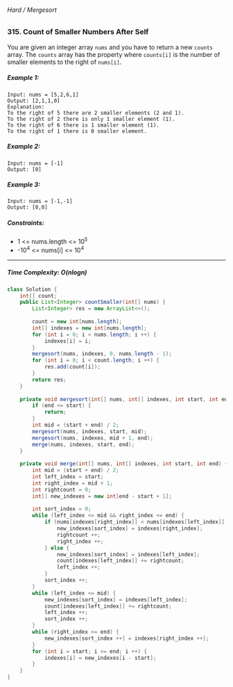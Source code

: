 ###### Hard / Mergesort

### 315. Count of Smaller Numbers After Self

You are given an integer array `nums` and you have to return a new `counts` array. The `counts` array has the property where `counts[i]` is the number of smaller elements to the right of `nums[i]`.

 

##### Example 1:
```
Input: nums = [5,2,6,1]
Output: [2,1,1,0]
Explanation:
To the right of 5 there are 2 smaller elements (2 and 1).
To the right of 2 there is only 1 smaller element (1).
To the right of 6 there is 1 smaller element (1).
To the right of 1 there is 0 smaller element.
```
##### Example 2:
```
Input: nums = [-1]
Output: [0]
```
##### Example 3:
```
Input: nums = [-1,-1]
Output: [0,0]
```

##### Constraints:

- 1 <= nums.length <= 10<sup>5</sup>
- -10<sup>4</sup> <= nums[i] <= 10<sup>4</sup>

***

##### Time Complexity: O(nlogn)

```java
class Solution {
    int[] count;
    public List<Integer> countSmaller(int[] nums) {
        List<Integer> res = new ArrayList<>();
        
        count = new int[nums.length];
        int[] indexes = new int[nums.length];
        for (int i = 0; i < nums.length; i ++) {
            indexes[i] = i;
        }
        mergesort(nums, indexes, 0, nums.length - 1);
        for (int i = 0; i < count.length; i ++) {
            res.add(count[i]);
        }
        return res;
    }
    
    private void mergesort(int[] nums, int[] indexes, int start, int end) {
        if (end <= start) {
            return;
        }
        int mid = (start + end) / 2;
        mergesort(nums, indexes, start, mid);
        mergesort(nums, indexes, mid + 1, end);
        merge(nums, indexes, start, end);
    }
    
    private void merge(int[] nums, int[] indexes, int start, int end) {
        int mid = (start + end) / 2;
        int left_index = start;
        int right_index = mid + 1;
        int rightcount = 0;
        int[] new_indexes = new int[end - start + 1];
        
        int sort_index = 0;
        while (left_index <= mid && right_index <= end) {
            if (nums[indexes[right_index]] < nums[indexes[left_index]]) {
                new_indexes[sort_index] = indexes[right_index];
                rightcount ++;
                right_index ++;
            } else {
                new_indexes[sort_index] = indexes[left_index];
                count[indexes[left_index]] += rightcount;
                left_index ++;
            }
            sort_index ++;
        }
        while (left_index <= mid) {
            new_indexes[sort_index] = indexes[left_index];
            count[indexes[left_index]] += rightcount;
            left_index ++;
            sort_index ++;
        }
        while (right_index <= end) {
            new_indexes[sort_index ++] = indexes[right_index ++];
        }
        for (int i = start; i <= end; i ++) {
            indexes[i] = new_indexes[i - start];
        }
    }
}
```
